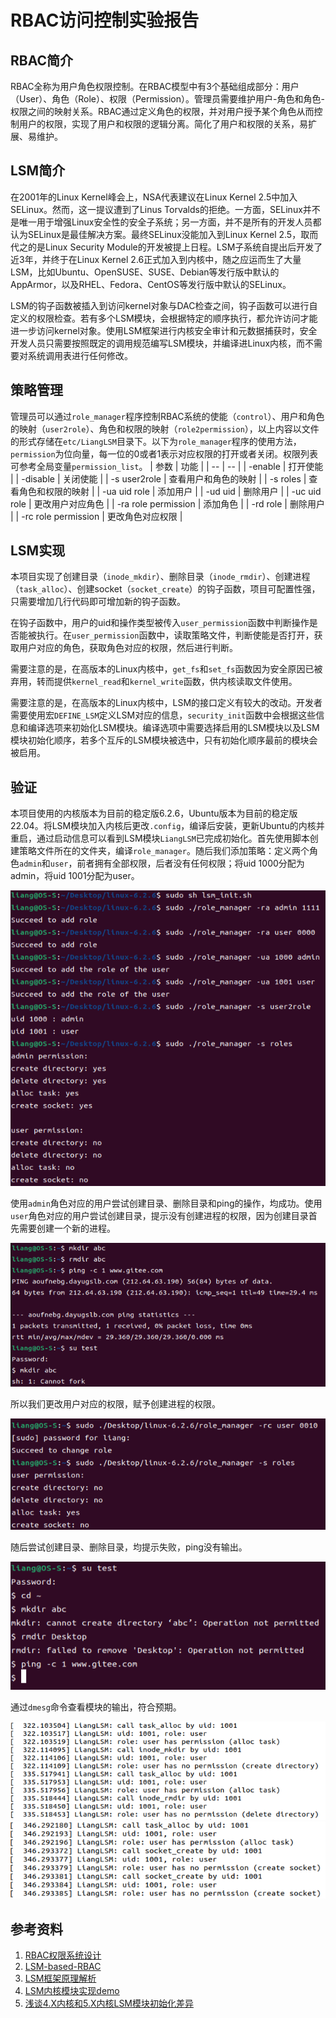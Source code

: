 # RBAC访问控制实验报告

## RBAC简介
RBAC全称为用户角色权限控制。在RBAC模型中有3个基础组成部分：用户（User）、角色（Role）、权限（Permission）。管理员需要维护用户-角色和角色-权限之间的映射关系。RBAC通过定义角色的权限，并对用户授予某个角色从而控制用户的权限，实现了用户和权限的逻辑分离。简化了用户和权限的关系，易扩展、易维护。

## LSM简介
在2001年的Linux Kernel峰会上，NSA代表建议在Linux Kernel 2.5中加入SELinux。然而，这一提议遭到了Linus Torvalds的拒绝。一方面，SELinux并不是唯一用于增强Linux安全性的安全子系统；另一方面，并不是所有的开发人员都认为SELinux是最佳解决方案。最终SELinux没能加入到Linux Kernel 2.5，取而代之的是Linux Security Module的开发被提上日程。LSM子系统自提出后开发了近3年，并终于在Linux Kernel 2.6正式加入到内核中，随之应运而生了大量LSM，比如Ubuntu、OpenSUSE、SUSE、Debian等发行版中默认的AppArmor，以及RHEL、Fedora、CentOS等发行版中默认的SELinux。

LSM的钩子函数被插入到访问kernel对象与DAC检查之间，钩子函数可以进行自定义的权限检查。若有多个LSM模块，会根据特定的顺序执行，都允许访问才能进一步访问kernel对象。使用LSM框架进行内核安全审计和元数据捕获时，安全开发人员只需要按照既定的调用规范编写LSM模块，并编译进Linux内核，而不需要对系统调用表进行任何修改。

## 策略管理
管理员可以通过`role_manager`程序控制RBAC系统的使能（`control`）、用户和角色的映射（`user2role`）、角色和权限的映射（`role2permission`），以上内容以文件的形式存储在`etc/LiangLSM`目录下。以下为`role_manager`程序的使用方法，`permission`为位向量，每一位的0或者1表示对应权限的打开或者关闭。权限列表可参考全局变量`permission_list`。
| 参数 | 功能 |
| -- | -- |
| -enable | 打开使能 |
| -disable | 关闭使能 |
| -s user2role | 查看用户和角色的映射 |
| -s roles | 查看角色和权限的映射 |
| -ua uid role | 添加用户 |
| -ud uid | 删除用户 |
| -uc uid role | 更改用户对应角色 |
| -ra role permission | 添加角色 |
| -rd role | 删除用户 |
| -rc role permission | 更改角色对应权限 |

## LSM实现
本项目实现了创建目录（`inode_mkdir`）、删除目录（`inode_rmdir`）、创建进程（`task_alloc`）、创建socket（`socket_create`）的钩子函数，项目可配置性强，只需要增加几行代码即可增加新的钩子函数。

在钩子函数中，用户的uid和操作类型被传入`user_permission`函数中判断操作是否能被执行。在`user_permission`函数中，读取策略文件，判断使能是否打开，获取用户对应的角色，获取角色对应的权限，然后进行判断。

需要注意的是，在高版本的Linux内核中，`get_fs`和`set_fs`函数因为安全原因已被弃用，转而提供`kernel_read`和`kernel_write`函数，供内核读取文件使用。

需要注意的是，在高版本的Linux内核中，LSM的接口定义有较大的改动。开发者需要使用宏`DEFINE_LSM`定义LSM对应的信息，`security_init`函数中会根据这些信息和编译选项来初始化LSM模块。编译选项中需要选择启用的LSM模块以及LSM模块初始化顺序，若多个互斥的LSM模块被选中，只有初始化顺序最前的模块会被启用。

## 验证
本项目使用的内核版本为目前的稳定版6.2.6，Ubuntu版本为目前的稳定版22.04。将LSM模块加入内核后更改`.config`，编译后安装，更新Ubuntu的内核并重启，通过启动信息可以看到LSM模块`LiangLSM`已完成初始化。首先使用脚本创建策略文件所在的文件夹，编译`role_manager`。随后我们添加策略：定义两个角色`admin`和`user`，前者拥有全部权限，后者没有任何权限；将uid 1000分配为admin，将uid 1001分配为user。

![初始化策略](img/init.png)

使用`admin`角色对应的用户尝试创建目录、删除目录和ping的操作，均成功。使用`user`角色对应的用户尝试创建目录，提示没有创建进程的权限，因为创建目录首先需要创建一个新的进程。

![admin](img/admin.png)

所以我们更改用户对应的权限，赋予创建进程的权限。

![更改权限](img/change.png)

随后尝试创建目录、删除目录，均提示失败，ping没有输出。

![user](img/user.png)

通过`dmesg`命令查看模块的输出，符合预期。

![dmesg1](img/dmesg1.png)
![dmesg2](img/dmesg2.png)

## 参考资料
1. [RBAC权限系统设计](https://zhuanlan.zhihu.com/p/104849603)
1. [LSM-based-RBAC](https://github.com/guomo233/LSM-based-RBAC)
1. [LSM框架原理解析](https://blog.csdn.net/huzai9527/article/details/119869321)
1. [LSM内核模块实现demo](https://blog.csdn.net/huzai9527/article/details/119870485)
1. [浅谈4.X内核和5.X内核LSM模块初始化差异](https://blog.csdn.net/zerrio/article/details/119779196)
